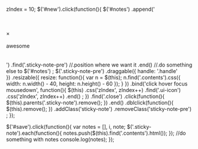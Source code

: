 zIndex = 10;
$('#new').click(function(){
    $('#notes')
        .append('\
            <div class="sticky-note-pre ui-widget-content">\
                <div class="handle">&nbsp;<div class="close">&times;</div></div>\
                <div contenteditable class="contents">awesome</div>\
            </div>\
         ')
        .find('.sticky-note-pre')
            //.position where we want it
        .end()
        //.do something else to $('#notes')
    ;
    $('.sticky-note-pre')
        .draggable({
            handle: '.handle'    
        })
        .resizable({
            resize: function(){
                var n = $(this);
                n.find('.contents').css({
                    width: n.width() - 40,
                    height: n.height() - 60
                });
            }
        })
        .bind('click hover focus mousedown', function(){
            $(this)
                .css('zIndex', zIndex++)
                .find('.ui-icon')
                    .css('zIndex', zIndex++)
                .end()
            ;
        })
        .find('.close')
            .click(function(){
                $(this).parents('.sticky-note').remove();
            })
        .end()
        .dblclick(function(){
            $(this).remove();
        })
        .addClass('sticky-note')
        .removeClass('sticky-note-pre')
    ;
});

$('#save').click(function(){
    var notes = [], i, note;
    $('.sticky-note').each(function(){
        notes.push($(this).find('.contents').html());
    });
    //do something with notes
    console.log(notes);
});
